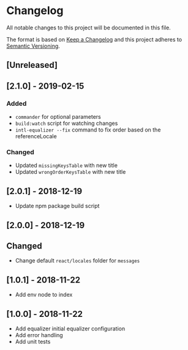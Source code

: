 # Changelog

All notable changes to this project will be documented in this file.

The format is based on [Keep a Changelog](http://keepachangelog.com/en/1.0.0/)
and this project adheres to [Semantic Versioning](http://semver.org/spec/v2.0.0.html).

## [Unreleased]

## [2.1.0] - 2019-02-15

### Added

- `commander` for optional parameters
- `build:watch` script for watching changes
- `intl-equalizer --fix` command to fix order based on the referenceLocale

### Changed

- Updated `missingKeysTable` with new title
- Updated `wrongOrderKeysTable` with new title

## [2.0.1] - 2018-12-19

- Update npm package build script

## [2.0.0] - 2018-12-19

## Changed

- Change default `react/locales` folder for `messages`

## [1.0.1] - 2018-11-22

- Add env node to index

## [1.0.0] - 2018-11-22

- Add equalizer initial equalizer configuration
- Add error handling
- Add unit tests
